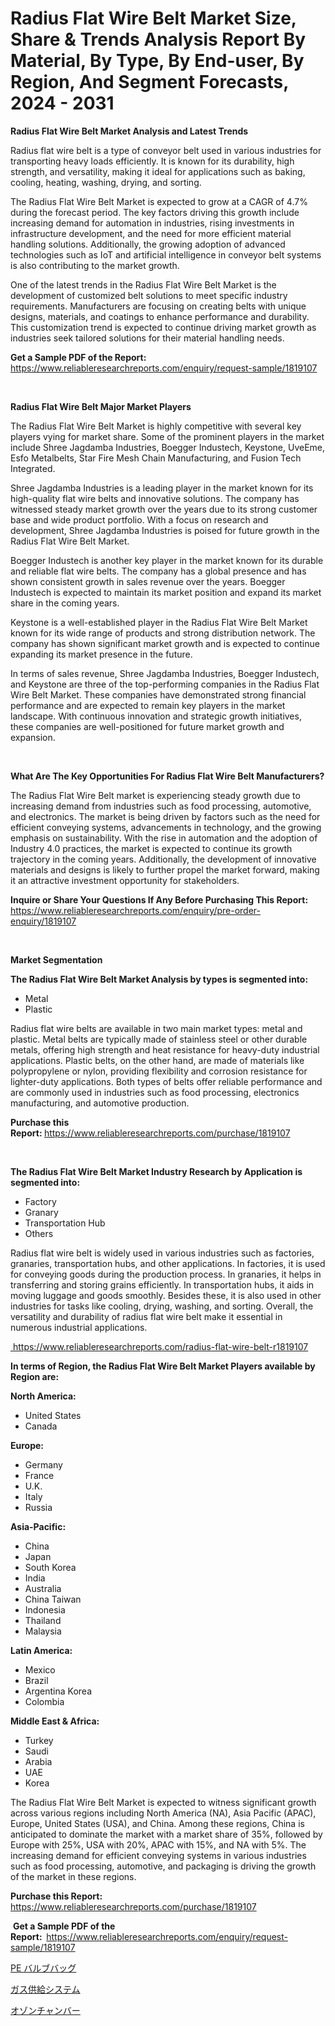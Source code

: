 <p><h1>Radius Flat Wire Belt Market Size, Share & Trends Analysis Report By Material, By Type, By End-user, By Region, And Segment Forecasts, 2024 - 2031</h1></p><p><strong>Radius Flat Wire Belt Market Analysis and Latest Trends</strong></p>
<p><p>Radius flat wire belt is a type of conveyor belt used in various industries for transporting heavy loads efficiently. It is known for its durability, high strength, and versatility, making it ideal for applications such as baking, cooling, heating, washing, drying, and sorting.</p><p>The Radius Flat Wire Belt Market is expected to grow at a CAGR of 4.7% during the forecast period. The key factors driving this growth include increasing demand for automation in industries, rising investments in infrastructure development, and the need for more efficient material handling solutions. Additionally, the growing adoption of advanced technologies such as IoT and artificial intelligence in conveyor belt systems is also contributing to the market growth.</p><p>One of the latest trends in the Radius Flat Wire Belt Market is the development of customized belt solutions to meet specific industry requirements. Manufacturers are focusing on creating belts with unique designs, materials, and coatings to enhance performance and durability. This customization trend is expected to continue driving market growth as industries seek tailored solutions for their material handling needs.</p></p>
<p><strong>Get a Sample PDF of the Report:&nbsp;</strong> <a href="https://www.reliableresearchreports.com/enquiry/request-sample/1819107">https://www.reliableresearchreports.com/enquiry/request-sample/1819107</a></p>
<p>&nbsp;</p>
<p><strong>Radius Flat Wire Belt Major Market Players</strong></p>
<p><p>The Radius Flat Wire Belt Market is highly competitive with several key players vying for market share. Some of the prominent players in the market include Shree Jagdamba Industries, Boegger Industech, Keystone, UveEme, Esfo Metalbelts, Star Fire Mesh Chain Manufacturing, and Fusion Tech Integrated.</p><p>Shree Jagdamba Industries is a leading player in the market known for its high-quality flat wire belts and innovative solutions. The company has witnessed steady market growth over the years due to its strong customer base and wide product portfolio. With a focus on research and development, Shree Jagdamba Industries is poised for future growth in the Radius Flat Wire Belt Market.</p><p>Boegger Industech is another key player in the market known for its durable and reliable flat wire belts. The company has a global presence and has shown consistent growth in sales revenue over the years. Boegger Industech is expected to maintain its market position and expand its market share in the coming years.</p><p>Keystone is a well-established player in the Radius Flat Wire Belt Market known for its wide range of products and strong distribution network. The company has shown significant market growth and is expected to continue expanding its market presence in the future.</p><p>In terms of sales revenue, Shree Jagdamba Industries, Boegger Industech, and Keystone are three of the top-performing companies in the Radius Flat Wire Belt Market. These companies have demonstrated strong financial performance and are expected to remain key players in the market landscape. With continuous innovation and strategic growth initiatives, these companies are well-positioned for future market growth and expansion.</p></p>
<p>&nbsp;</p>
<p><strong>What Are The Key Opportunities For Radius Flat Wire Belt Manufacturers?</strong></p>
<p><p>The Radius Flat Wire Belt market is experiencing steady growth due to increasing demand from industries such as food processing, automotive, and electronics. The market is being driven by factors such as the need for efficient conveying systems, advancements in technology, and the growing emphasis on sustainability. With the rise in automation and the adoption of Industry 4.0 practices, the market is expected to continue its growth trajectory in the coming years. Additionally, the development of innovative materials and designs is likely to further propel the market forward, making it an attractive investment opportunity for stakeholders.</p></p>
<p><strong>Inquire or Share Your Questions If Any Before Purchasing This Report:</strong> <a href="https://www.reliableresearchreports.com/enquiry/pre-order-enquiry/1819107">https://www.reliableresearchreports.com/enquiry/pre-order-enquiry/1819107</a></p>
<p>&nbsp;</p>
<p><strong>Market Segmentation</strong></p>
<p><strong>The Radius Flat Wire Belt Market Analysis by types is segmented into:</strong></p>
<p><ul><li>Metal</li><li>Plastic</li></ul></p>
<p><p>Radius flat wire belts are available in two main market types: metal and plastic. Metal belts are typically made of stainless steel or other durable metals, offering high strength and heat resistance for heavy-duty industrial applications. Plastic belts, on the other hand, are made of materials like polypropylene or nylon, providing flexibility and corrosion resistance for lighter-duty applications. Both types of belts offer reliable performance and are commonly used in industries such as food processing, electronics manufacturing, and automotive production.</p></p>
<p><strong>Purchase this Report:&nbsp;</strong><a href="https://www.reliableresearchreports.com/purchase/1819107">https://www.reliableresearchreports.com/purchase/1819107</a></p>
<p>&nbsp;</p>
<p><strong>The Radius Flat Wire Belt Market Industry Research by Application is segmented into:</strong></p>
<p><ul><li>Factory</li><li>Granary</li><li>Transportation Hub</li><li>Others</li></ul></p>
<p><p>Radius flat wire belt is widely used in various industries such as factories, granaries, transportation hubs, and other applications. In factories, it is used for conveying goods during the production process. In granaries, it helps in transferring and storing grains efficiently. In transportation hubs, it aids in moving luggage and goods smoothly. Besides these, it is also used in other industries for tasks like cooling, drying, washing, and sorting. Overall, the versatility and durability of radius flat wire belt make it essential in numerous industrial applications.</p></p>
<p><a href="https://www.reliableresearchreports.com/radius-flat-wire-belt-r1819107">&nbsp;https://www.reliableresearchreports.com/radius-flat-wire-belt-r1819107</a></p>
<p><strong>In terms of Region, the Radius Flat Wire Belt Market Players available by Region are:</strong></p>
<p>
    <p> <strong> North America: </strong>
        <ul>
            <li>United States</li>
            <li>Canada</li>
        </ul>
        </p> 
    <p> <strong> Europe: </strong>
        <ul>
            <li>Germany</li>
            <li>France</li>
            <li>U.K.</li>
            <li>Italy</li>
            <li>Russia</li>
        </ul>
        </p> 
    <p> <strong> Asia-Pacific: </strong>
        <ul>
            <li>China</li>
            <li>Japan</li>
            <li>South Korea</li>
            <li>India</li>
            <li>Australia</li>
            <li>China Taiwan</li>
            <li>Indonesia</li>
            <li>Thailand</li>
            <li>Malaysia</li>
        </ul>
        </p> 
    <p> <strong> Latin America: </strong>
        <ul>
            <li>Mexico</li>
            <li>Brazil</li>
            <li>Argentina Korea</li>
            <li>Colombia</li>
        </ul>
        </p> 
    <p> <strong> Middle East & Africa: </strong>
        <ul>
            <li>Turkey</li>
            <li>Saudi</li>
            <li>Arabia</li>
            <li>UAE</li>
            <li>Korea</li>
        </ul>
    </p>
    </p>
<p><p>The Radius Flat Wire Belt Market is expected to witness significant growth across various regions including North America (NA), Asia Pacific (APAC), Europe, United States (USA), and China. Among these regions, China is anticipated to dominate the market with a market share of 35%, followed by Europe with 25%, USA with 20%, APAC with 15%, and NA with 5%. The increasing demand for efficient conveying systems in various industries such as food processing, automotive, and packaging is driving the growth of the market in these regions.</p></p>
<p><strong>Purchase this Report: </strong><a href="https://www.reliableresearchreports.com/purchase/1819107">https://www.reliableresearchreports.com/purchase/1819107</a></p>
<p>&nbsp;<strong>Get a Sample PDF of the Report:&nbsp;&nbsp;</strong><a href="https://www.reliableresearchreports.com/enquiry/request-sample/1819107">https://www.reliableresearchreports.com/enquiry/request-sample/1819107</a></p>
<p><strong></strong></p>
<p><p><a href="https://github.com/mm14022023/Market-Research-Report-List-1/blob/main/985074040815.md">PE バルブバッグ</a></p><p><a href="https://github.com/EmoryYundt1935/Market-Research-Report-List-1/blob/main/667246740814.md">ガス供給システム</a></p><p><a href="https://github.com/ksxzwxabcuynh011/Market-Research-Report-List-1/blob/main/672842340816.md">オゾンチャンバー</a></p></p>